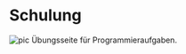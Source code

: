 # Schulung
![pic]([https://github.com/Mcapozzolo/Schulung/tree/main/src/SortConsole.Test](https://github.com/Mcapozzolo/Schulung/actions/runs/6574449417)https://github.com/Mcapozzolo/Schulung/actions/runs/6574449417)
Übungsseite für Programmieraufgaben.
